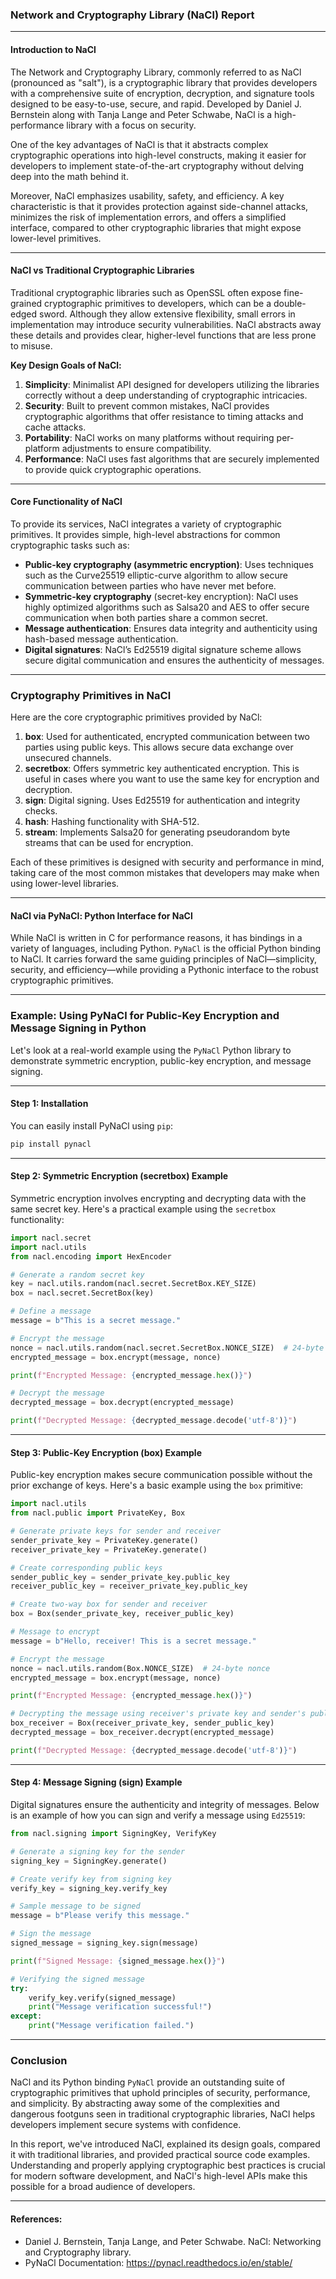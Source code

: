### Network and Cryptography Library (NaCl) Report

---

#### **Introduction to NaCl**

The Network and Cryptography Library, commonly referred to as NaCl (pronounced as "salt"), is a cryptographic library that provides developers with a comprehensive suite of encryption, decryption, and signature tools designed to be easy-to-use, secure, and rapid. Developed by Daniel J. Bernstein along with Tanja Lange and Peter Schwabe, NaCl is a high-performance library with a focus on security.

One of the key advantages of NaCl is that it abstracts complex cryptographic operations into high-level constructs, making it easier for developers to implement state-of-the-art cryptography without delving deep into the math behind it.

Moreover, NaCl emphasizes usability, safety, and efficiency. A key characteristic is that it provides protection against side-channel attacks, minimizes the risk of implementation errors, and offers a simplified interface, compared to other cryptographic libraries that might expose lower-level primitives.

---

#### **NaCl vs Traditional Cryptographic Libraries**

Traditional cryptographic libraries such as OpenSSL often expose fine-grained cryptographic primitives to developers, which can be a double-edged sword. Although they allow extensive flexibility, small errors in implementation may introduce security vulnerabilities. NaCl abstracts away these details and provides clear, higher-level functions that are less prone to misuse.

**Key Design Goals of NaCl:**
1. **Simplicity**: Minimalist API designed for developers utilizing the libraries correctly without a deep understanding of cryptographic intricacies.
2. **Security**: Built to prevent common mistakes, NaCl provides cryptographic algorithms that offer resistance to timing attacks and cache attacks.
3. **Portability**: NaCl works on many platforms without requiring per-platform adjustments to ensure compatibility.
4. **Performance**: NaCl uses fast algorithms that are securely implemented to provide quick cryptographic operations.

---

#### **Core Functionality of NaCl**

To provide its services, NaCl integrates a variety of cryptographic primitives. It provides simple, high-level abstractions for common cryptographic tasks such as:
- **Public-key cryptography (asymmetric encryption)**: Uses techniques such as the Curve25519 elliptic-curve algorithm to allow secure communication between parties who have never met before.
- **Symmetric-key cryptography** (secret-key encryption): NaCl uses highly optimized algorithms such as Salsa20 and AES to offer secure communication when both parties share a common secret.
- **Message authentication**: Ensures data integrity and authenticity using hash-based message authentication.
- **Digital signatures**: NaCl’s Ed25519 digital signature scheme allows secure digital communication and ensures the authenticity of messages.

---

### **Cryptography Primitives in NaCl**

Here are the core cryptographic primitives provided by NaCl:

1. **box**: Used for authenticated, encrypted communication between two parties using public keys. This allows secure data exchange over unsecured channels.
2. **secretbox**: Offers symmetric key authenticated encryption. This is useful in cases where you want to use the same key for encryption and decryption.
3. **sign**: Digital signing. Uses Ed25519 for authentication and integrity checks.
4. **hash**: Hashing functionality with SHA-512.
5. **stream**: Implements Salsa20 for generating pseudorandom byte streams that can be used for encryption.

Each of these primitives is designed with security and performance in mind, taking care of the most common mistakes that developers may make when using lower-level libraries.

---

#### **NaCl via PyNaCl: Python Interface for NaCl**

While NaCl is written in C for performance reasons, it has bindings in a variety of languages, including Python. `PyNaCl` is the official Python binding to NaCl. It carries forward the same guiding principles of NaCl—simplicity, security, and efficiency—while providing a Pythonic interface to the robust cryptographic primitives.


---

### **Example: Using PyNaCl for Public-Key Encryption and Message Signing in Python**

Let's look at a real-world example using the `PyNaCl` Python library to demonstrate symmetric encryption, public-key encryption, and message signing. 

---

#### **Step 1: Installation**

You can easily install PyNaCl using `pip`:

```bash
pip install pynacl
```

---

#### **Step 2: Symmetric Encryption (secretbox) Example**

Symmetric encryption involves encrypting and decrypting data with the same secret key. Here's a practical example using the `secretbox` functionality:

```python
import nacl.secret
import nacl.utils
from nacl.encoding import HexEncoder

# Generate a random secret key
key = nacl.utils.random(nacl.secret.SecretBox.KEY_SIZE)
box = nacl.secret.SecretBox(key)

# Define a message
message = b"This is a secret message."

# Encrypt the message
nonce = nacl.utils.random(nacl.secret.SecretBox.NONCE_SIZE)  # 24-byte nonce
encrypted_message = box.encrypt(message, nonce)

print(f"Encrypted Message: {encrypted_message.hex()}")

# Decrypt the message
decrypted_message = box.decrypt(encrypted_message)

print(f"Decrypted Message: {decrypted_message.decode('utf-8')}")
```

---

#### **Step 3: Public-Key Encryption (box) Example**

Public-key encryption makes secure communication possible without the prior exchange of keys. Here's a basic example using the `box` primitive:

```python
import nacl.utils
from nacl.public import PrivateKey, Box

# Generate private keys for sender and receiver
sender_private_key = PrivateKey.generate()
receiver_private_key = PrivateKey.generate()

# Create corresponding public keys
sender_public_key = sender_private_key.public_key
receiver_public_key = receiver_private_key.public_key

# Create two-way box for sender and receiver
box = Box(sender_private_key, receiver_public_key)

# Message to encrypt
message = b"Hello, receiver! This is a secret message."

# Encrypt the message
nonce = nacl.utils.random(Box.NONCE_SIZE)  # 24-byte nonce
encrypted_message = box.encrypt(message, nonce)

print(f"Encrypted Message: {encrypted_message.hex()}")

# Decrypting the message using receiver's private key and sender's public key
box_receiver = Box(receiver_private_key, sender_public_key)
decrypted_message = box_receiver.decrypt(encrypted_message)

print(f"Decrypted Message: {decrypted_message.decode('utf-8')}")
```

---

#### **Step 4: Message Signing (sign) Example**

Digital signatures ensure the authenticity and integrity of messages. Below is an example of how you can sign and verify a message using `Ed25519`:

```python
from nacl.signing import SigningKey, VerifyKey

# Generate a signing key for the sender
signing_key = SigningKey.generate()

# Create verify key from signing key
verify_key = signing_key.verify_key

# Sample message to be signed
message = b"Please verify this message."

# Sign the message
signed_message = signing_key.sign(message)

print(f"Signed Message: {signed_message.hex()}")

# Verifying the signed message
try:
    verify_key.verify(signed_message)
    print("Message verification successful!")
except:
    print("Message verification failed.")
```

---

### **Conclusion**

NaCl and its Python binding `PyNaCl` provide an outstanding suite of cryptographic primitives that uphold principles of security, performance, and simplicity. By abstracting away some of the complexities and dangerous footguns seen in traditional cryptographic libraries, NaCl helps developers implement secure systems with confidence.

In this report, we've introduced NaCl, explained its design goals, compared it with traditional libraries, and provided practical source code examples. Understanding and properly applying cryptographic best practices is crucial for modern software development, and NaCl's high-level APIs make this possible for a broad audience of developers.

---

#### **References**:
- Daniel J. Bernstein, Tanja Lange, and Peter Schwabe. NaCl: Networking and Cryptography library.
- PyNaCl Documentation: <https://pynacl.readthedocs.io/en/stable/>
